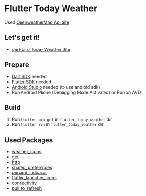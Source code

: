 # Flutter Today Weather  
  
Used [OpenweatherMap Api Site](https://openweathermap.org)  

## Let's get it!
* [dart-bird Today Weather Site](https://blog.dartbird.dev/flutter_today_weather/#/)
  
## Prepare    
  
* [Dart SDK](https://gekorm.com/dart-windows/) needed  
* [Flutter SDK](https://flutter.dev/docs/get-started/install/windows) needed 
* [Android Studio](https://developer.android.com/studio/?gclid=CjwKCAjwnIr1BRAWEiwA6GpwNVSHIboSyf8_P_ctfj0o1pRuQGW_Ujam89QgoV1bdphaQ1r7jAXjTRoCJIgQAvD_BwE&gclsrc=aw.ds) needed (to use android sdk)  
* Run Android Phone (Debugging Mode Activated) or Run on AVD  
  
## Build  
  
1. Run `flutter pub get` in `flutter_today_weather` dir  
2. Run `flutter run` in `flutter_today_weather` dir  
  
## Used Packages  
  
* [weather_icons](https://pub.dev/packages/weather_icons#-readme-tab-)  
* [get](https://pub.dev/packages/get)   
* [http](https://pub.dev/packages/http#-readme-tab-)   
* [shared_preferences](https://pub.dev/packages/shared_preferences)   
* [percent_indicator](https://pub.dev/packages/percent_indicator)   
* [flutter_launcher_icons](https://pub.dev/packages/flutter_launcher_icons)   
* [connectivity](https://pub.dev/packages/connectivity)   
* [pull_to_refresh](https://pub.dev/packages/pull_to_refresh)   
